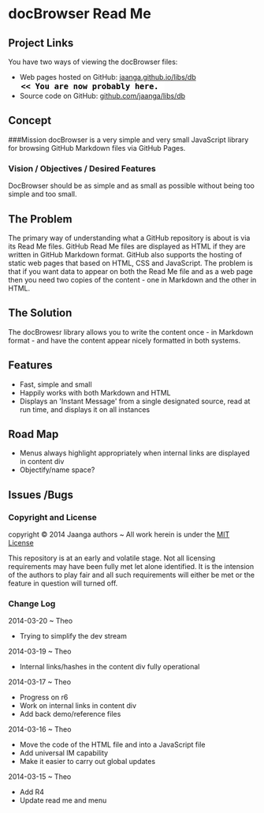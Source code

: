 docBrowser Read Me
==================

## Project Links

You have two ways of viewing the docBrowser files:

* Web pages hosted on GitHub: [jaanga.github.io/libs/db]( http://jaanga.github.io/libs/db/ "view the files as apps." ) <input value="<< You are now probably here." size=28 style="font:bold 12pt monospace;border-width:0;" >  
* Source code on GitHub: [github.com/jaanga/libs/db]( https://github.com/jaanga/jaanga.github.io/libs/db/ "View the files as source code." ) <scan style=display:none ><< You are now probably here.</scan>

## Concept

###Mission
docBrowser is a very simple and very small JavaScript library for browsing GitHub Markdown files via GitHub Pages.

### Vision / Objectives / Desired Features
DocBrowser should be as simple and as small as possible without being too simple and too small.

## The Problem
The primary way of understanding what a GitHub repository is about is via its Read Me files.
GitHub Read Me files are displayed as HTML if they are written in GitHub Markdown format.
GitHub also supports the hosting of static web pages that based on HTML, CSS and JavaScript.
The problem is that if you want data to appear on both the Read Me file and as a web page then you need two copies of the content - one in Markdown and the other in HTML.

## The Solution 
The docBrowesr library allows you to write the content once - in Markdown format - and have the content appear nicely formatted in both systems.

## Features
* Fast, simple and small
* Happily works with both Markdown and HTML
* Displays an 'Instant Message' from a single designated source, read at run time, and displays it on all instances 


## Road Map

* Menus always highlight appropriately when internal links are displayed in content div 
* Objectify/name space?


## Issues /Bugs





### Copyright and License
copyright &copy; 2014 Jaanga authors ~ All work herein is under the [MIT License](http://jaanga.github.io/libs/jaanga-copyright-and-mit-license.md)

This repository is at an early and volatile stage. Not all licensing requirements may have been fully met let alone identified. It is the intension of the authors to play fair and all such requirements will either be met or the feature in question will turned off.

### Change Log

2014-03-20 ~ Theo

* Trying to simplify the dev stream

2014-03-19 ~ Theo

* Internal links/hashes in the content div fully operational

2014-03-17 ~ Theo

* Progress on r6
* Work on internal links in content div
* Add back demo/reference files

2014-03-16 ~ Theo

* Move the code of the HTML file and into a JavaScript file
* Add universal IM capability
* Make it easier to carry out global updates


2014-03-15 ~ Theo

* Add R4
* Update read me and menu


